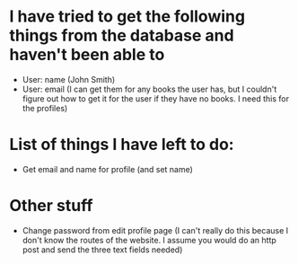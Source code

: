 I have tried to get the following things from the database and haven't been able to
===================
- User: name (John Smith)
- User: email (I can get them for any books the user has, but I couldn't figure out how to get it for the user if they have no books. I need this for the profiles)

List of things I have left to do:
===================
- Get email and name for profile (and set name)

Other stuff
=====================
- Change password from edit profile page (I can't really do this because I don't know the routes of the website. I assume you would do an http post and send the three text fields needed)
